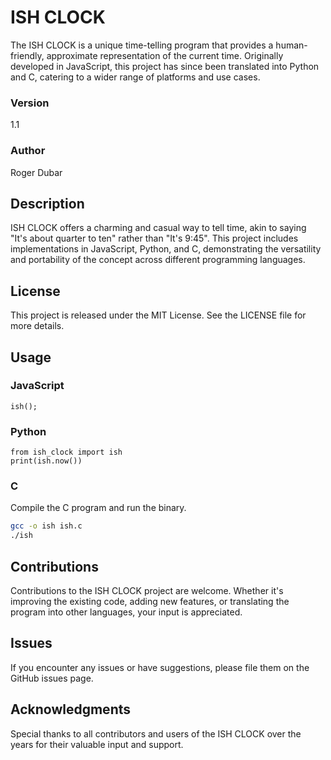 # ISH CLOCK

The ISH CLOCK is a unique time-telling program that provides a human-friendly, approximate representation of the current time. Originally developed in JavaScript, this project has since been translated into Python and C, catering to a wider range of platforms and use cases.

### Version
1.1

### Author
Roger Dubar

## Description

ISH CLOCK offers a charming and casual way to tell time, akin to saying "It's about quarter to ten" rather than "It's 9:45". This project includes implementations in JavaScript, Python, and C, demonstrating the versatility and portability of the concept across different programming languages.

## License

This project is released under the MIT License. See the LICENSE file for more details.

## Usage

### JavaScript
```
ish();
```
### Python
```
from ish_clock import ish
print(ish.now())
```
### C
Compile the C program and run the binary.
``` bash
gcc -o ish ish.c
./ish
```
## Contributions

Contributions to the ISH CLOCK project are welcome. Whether it's improving the existing code, adding new features, or translating the program into other languages, your input is appreciated.

## Issues

If you encounter any issues or have suggestions, please file them on the GitHub issues page.

## Acknowledgments

Special thanks to all contributors and users of the ISH CLOCK over the years for their valuable input and support.